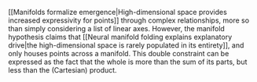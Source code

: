 [[Manifolds formalize emergence|High-dimensional space provides increased expressivity for points]] through complex relationships, more so than simply considering a list of linear axes. However, the manifold hypothesis claims that [[Neural manifold folding explains explanatory drive|the high-dimensional space is rarely populated in its entirety]], and only houses points across a manifold. This double constraint can be expressed as the fact that the whole is more than the sum of its parts, but less than the (Cartesian) product.  